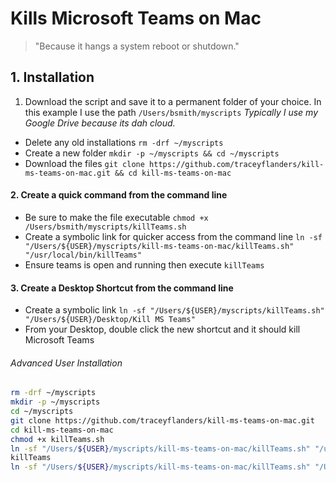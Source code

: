 Kills Microsoft Teams on Mac
======
> "Because it hangs a system reboot or shutdown."
## 1. Installation
1. Download the script and save it to a permanent folder of your choice. In this example I use the path ```/Users/bsmith/myscripts``` _Typically I use my Google Drive because its dah cloud._
  - Delete any old installations ```rm -drf ~/myscripts```
  - Create a new folder ```mkdir -p ~/myscripts && cd ~/myscripts```
  - Download the files ```git clone https://github.com/traceyflanders/kill-ms-teams-on-mac.git && cd kill-ms-teams-on-mac```

#### 2. Create a quick command from the command line
  - Be sure to make the file executable ```chmod +x /Users/bsmith/myscripts/killTeams.sh```
  - Create a symbolic link for quicker access from the command line ```ln -sf "/Users/${USER}/myscripts/kill-ms-teams-on-mac/killTeams.sh" "/usr/local/bin/killTeams"```
  - Ensure teams is open and running then execute ```killTeams```
#### 3. Create a Desktop Shortcut from the command line
  - Create a symbolic link ```ln -sf "/Users/${USER}/myscripts/killTeams.sh" "/Users/${USER}/Desktop/Kill MS Teams"```
  - From your Desktop, double click the new shortcut and it should kill Microsoft Teams


###### Advanced User Installation
``` bash
rm -drf ~/myscripts
mkdir -p ~/myscripts
cd ~/myscripts
git clone https://github.com/traceyflanders/kill-ms-teams-on-mac.git
cd kill-ms-teams-on-mac
chmod +x killTeams.sh
ln -sf "/Users/${USER}/myscripts/kill-ms-teams-on-mac/killTeams.sh" "/usr/local/bin/killTeams"
killTeams
ln -sf "/Users/${USER}/myscripts/kill-ms-teams-on-mac/killTeams.sh" "/Users/${USER}/Desktop/Kill MS Teams"
```
